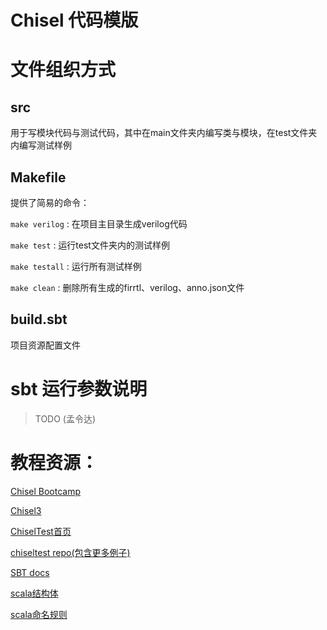 Chisel 代码模版
=======================
# 文件组织方式
## src

用于写模块代码与测试代码，其中在main文件夹内编写类与模块，在test文件夹内编写测试样例

## Makefile

提供了简易的命令：

`make verilog` : 在项目主目录生成verilog代码

`make test` : 运行test文件夹内的测试样例

`make testall` : 运行所有测试样例

`make clean` : 删除所有生成的firrtl、verilog、anno.json文件

## build.sbt

项目资源配置文件


# sbt 运行参数说明
> TODO (孟令达)

# 教程资源：

[Chisel Bootcamp](https://github.com/freechipsproject/chisel-bootcamp)

[Chisel3](https://www.chisel-lang.org/chisel3/docs/introduction.html)

[ChiselTest首页](https://www.chisel-lang.org/chiseltest/)

[chiseltest repo(包含更多例子)](https://github.com/ucb-bar/chisel-testers2/tree/master/src/test/scala/chiseltest/tests)

[SBT docs](https://www.scala-sbt.org/1.x/docs/Testing.html)

[scala结构体](https://www.scala-sbt.org/1.x/docs/Directories.html)

[scala命名规则](http://docs.scala-lang.org/style/naming-conventions.html)
